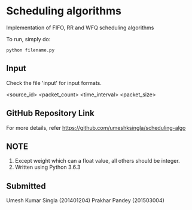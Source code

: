 Scheduling algorithms
=====================

Implementation of FIFO, RR and WFQ scheduling algorithms

To run, simply do:

`python filename.py`

Input
-----
Check the file 'input' for input formats.

<source_id> <packet_count> <time_interval> <packet_size> <weight>

GitHub Repository Link
----------------------
For more details, refer https://github.com/umeshksingla/scheduling-algo

NOTE
----
1. Except weight which can a float value, all others should be integer.
2. Written using Python 3.6.3

Submitted
---------
Umesh Kumar Singla (201401204)
Prakhar Pandey (201503004)
